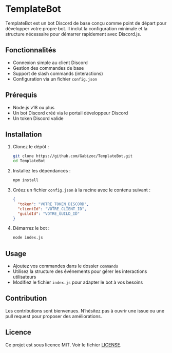 # TemplateBot

TemplateBot est un bot Discord de base conçu comme point de départ pour développer votre propre bot. Il inclut la configuration minimale et la structure nécessaire pour démarrer rapidement avec Discord.js.

## Fonctionnalités

- Connexion simple au client Discord
- Gestion des commandes de base
- Support de slash commands (interactions)
- Configuration via un fichier `config.json`

## Prérequis

- Node.js v18 ou plus
- Un bot Discord créé via le portail développeur Discord
- Un token Discord valide

## Installation

1. Clonez le dépôt :

   ```bash
   git clone https://github.com/Gabizoc/TemplateBot.git
   cd TemplateBot

2. Installez les dépendances :

   ```bash
   npm install

3. Créez un fichier `config.json` à la racine avec le contenu suivant :

   ```json
   {
     "token": "VOTRE_TOKEN_DISCORD",
     "clientId": "VOTRE_CLIENT_ID",
     "guildId": "VOTRE_GUILD_ID"
   }

4. Démarrez le bot :

   ```bash
   node index.js

## Usage

* Ajoutez vos commandes dans le dossier `commands`
* Utilisez la structure des événements pour gérer les interactions utilisateurs
* Modifiez le fichier `index.js` pour adapter le bot à vos besoins

## Contribution

Les contributions sont bienvenues. N’hésitez pas à ouvrir une issue ou une pull request pour proposer des améliorations.

## Licence

Ce projet est sous licence MIT. Voir le fichier [LICENSE](LICENSE).
